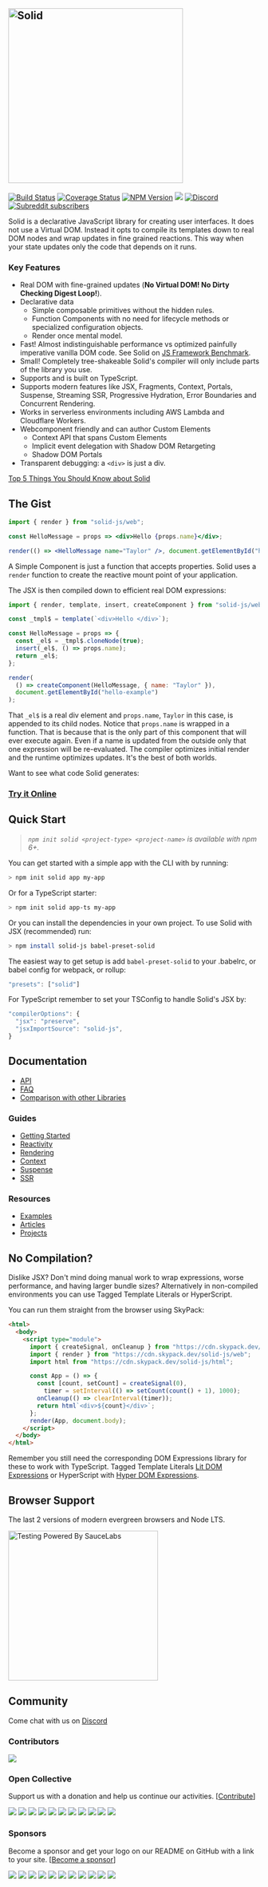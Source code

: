 ## <img src="https://raw.githubusercontent.com/solidjs/solid/main/assets/logo.png" alt="Solid" width="350"/><br>

[![Build Status](https://github.com/solidjs/solid/workflows/Solid%20CI/badge.svg)](https://github.com/solidjs/solid/actions/workflows/main-ci.yml)
[![Coverage Status](https://img.shields.io/coveralls/github/solidjs/solid.svg?style=flat)](https://coveralls.io/github/solidjs/solid?branch=main)
[![NPM Version](https://img.shields.io/npm/v/solid-js.svg?style=flat)](https://www.npmjs.com/package/solid-js)
[![](https://img.shields.io/npm/dm/solid-js.svg?style=flat)](https://www.npmjs.com/package/solid-js)
[![Discord](https://img.shields.io/discord/722131463138705510)](https://discord.com/invite/solidjs)
[![Subreddit subscribers](https://img.shields.io/reddit/subreddit-subscribers/solidjs?style=social)](https://www.reddit.com/r/solidjs/)

Solid is a declarative JavaScript library for creating user interfaces. It does not use a Virtual DOM. Instead it opts to compile its templates down to real DOM nodes and wrap updates in fine grained reactions. This way when your state updates only the code that depends on it runs.

### Key Features

- Real DOM with fine-grained updates (<b>No Virtual DOM! No Dirty Checking Digest Loop!</b>).
- Declarative data
  - Simple composable primitives without the hidden rules.
  - Function Components with no need for lifecycle methods or specialized configuration objects.
  - Render once mental model.
- Fast! Almost indistinguishable performance vs optimized painfully imperative vanilla DOM code. See Solid on [JS Framework Benchmark](https://github.com/krausest/js-framework-benchmark).
- Small! Completely tree-shakeable Solid's compiler will only include parts of the library you use.
- Supports and is built on TypeScript.
- Supports modern features like JSX, Fragments, Context, Portals, Suspense, Streaming SSR, Progressive Hydration, Error Boundaries and Concurrent Rendering.
- Works in serverless environments including AWS Lambda and Cloudflare Workers.
- Webcomponent friendly and can author Custom Elements
  - Context API that spans Custom Elements
  - Implicit event delegation with Shadow DOM Retargeting
  - Shadow DOM Portals
- Transparent debugging: a `<div>` is just a div.

[Top 5 Things You Should Know about Solid](https://dev.to/ryansolid/introducing-the-solidjs-ui-library-4mck)

## The Gist

```jsx
import { render } from "solid-js/web";

const HelloMessage = props => <div>Hello {props.name}</div>;

render(() => <HelloMessage name="Taylor" />, document.getElementById("hello-example"));
```

A Simple Component is just a function that accepts properties. Solid uses a `render` function to create the reactive mount point of your application.

The JSX is then compiled down to efficient real DOM expressions:

```js
import { render, template, insert, createComponent } from "solid-js/web";

const _tmpl$ = template(`<div>Hello </div>`);

const HelloMessage = props => {
  const _el$ = _tmpl$.cloneNode(true);
  insert(_el$, () => props.name);
  return _el$;
};

render(
  () => createComponent(HelloMessage, { name: "Taylor" }),
  document.getElementById("hello-example")
);
```

That `_el$` is a real div element and `props.name`, `Taylor` in this case, is appended to its child nodes. Notice that `props.name` is wrapped in a function. That is because that is the only part of this component that will ever execute again. Even if a name is updated from the outside only that one expression will be re-evaluated. The compiler optimizes initial render and the runtime optimizes updates. It's the best of both worlds.

Want to see what code Solid generates:

### [Try it Online](https://playground.solidjs.com/)

## Quick Start

> _`npm init solid <project-type> <project-name>` is available with npm 6+._

You can get started with a simple app with the CLI with by running:

```sh
> npm init solid app my-app
```

Or for a TypeScript starter:

```sh
> npm init solid app-ts my-app
```

Or you can install the dependencies in your own project. To use Solid with JSX (recommended) run:

```sh
> npm install solid-js babel-preset-solid
```

The easiest way to get setup is add `babel-preset-solid` to your .babelrc, or babel config for webpack, or rollup:

```js
"presets": ["solid"]
```

For TypeScript remember to set your TSConfig to handle Solid's JSX by:

```js
"compilerOptions": {
  "jsx": "preserve",
  "jsxImportSource": "solid-js",
}
```

## Documentation

- [API](https://github.com/solidjs/solid/blob/main/documentation/api.md)
- [FAQ](https://github.com/solidjs/solid/blob/main/documentation/faq.md)
- [Comparison with other Libraries](https://github.com/solidjs/solid/blob/main/documentation/comparison.md)

### Guides
- [Getting Started](https://github.com/solidjs/solid/blob/next/documentation/guides/getting-started.md)
- [Reactivity](https://github.com/solidjs/solid/blob/next/documentation/guides/reactivity.md)
- [Rendering](https://github.com/solidjs/solid/blob/next/documentation/guides/rendering.md)
- [Context](https://github.com/solidjs/solid/blob/next/documentation/guides/context.md)
- [Suspense](https://github.com/solidjs/solid/blob/next/documentation/guides/suspense.md)
- [SSR](https://github.com/solidjs/solid/blob/next/documentation/guides/server.md)

### Resources

- [Examples](https://github.com/solidjs/solid/blob/main/documentation/resources/examples.md)
- [Articles](https://github.com/solidjs/solid/blob/main/documentation/resources/articles.md)
- [Projects](https://github.com/solidjs/solid/blob/main/documentation/resources/projects.md)

## No Compilation?

Dislike JSX? Don't mind doing manual work to wrap expressions, worse performance, and having larger bundle sizes? Alternatively in non-compiled environments you can use Tagged Template Literals or HyperScript.

You can run them straight from the browser using SkyPack:

```html
<html>
  <body>
    <script type="module">
      import { createSignal, onCleanup } from "https://cdn.skypack.dev/solid-js";
      import { render } from "https://cdn.skypack.dev/solid-js/web";
      import html from "https://cdn.skypack.dev/solid-js/html";

      const App = () => {
        const [count, setCount] = createSignal(0),
          timer = setInterval(() => setCount(count() + 1), 1000);
        onCleanup(() => clearInterval(timer));
        return html`<div>${count}</div>`;
      };
      render(App, document.body);
    </script>
  </body>
</html>
```

Remember you still need the corresponding DOM Expressions library for these to work with TypeScript. Tagged Template Literals [Lit DOM Expressions](https://github.com/solidjs/dom-expressions/tree/main/packages/lit-dom-expressions) or HyperScript with [Hyper DOM Expressions](https://github.com/solidjs/dom-expressions/tree/main/packages/hyper-dom-expressions).

## Browser Support

The last 2 versions of modern evergreen browsers and Node LTS.

<img src="https://saucelabs.github.io/images/opensauce/powered-by-saucelabs-badge-gray.svg?sanitize=true" alt="Testing Powered By SauceLabs" width="300"/>

## Community

Come chat with us on [Discord](https://discord.com/invite/solidjs)

### Contributors

<a href="https://github.com/solidjs/solid/graphs/contributors"><img src="https://opencollective.com/solid/contributors.svg?width=890&amp;button=false" style="max-width:100%;"></a>

### Open Collective

Support us with a donation and help us continue our activities. [[Contribute](https://opencollective.com/solid)]

<a href="https://opencollective.com/solid/backer/0/website" target="_blank"><img src="https://opencollective.com/solid/backer/0/avatar.svg"></a>
<a href="https://opencollective.com/solid/backer/1/website" target="_blank"><img src="https://opencollective.com/solid/backer/1/avatar.svg"></a>
<a href="https://opencollective.com/solid/backer/2/website" target="_blank"><img src="https://opencollective.com/solid/backer/2/avatar.svg"></a>
<a href="https://opencollective.com/solid/backer/3/website" target="_blank"><img src="https://opencollective.com/solid/backer/3/avatar.svg"></a>
<a href="https://opencollective.com/solid/backer/4/website" target="_blank"><img src="https://opencollective.com/solid/backer/4/avatar.svg"></a>
<a href="https://opencollective.com/solid/backer/5/website" target="_blank"><img src="https://opencollective.com/solid/backer/5/avatar.svg"></a>
<a href="https://opencollective.com/solid/backer/6/website" target="_blank"><img src="https://opencollective.com/solid/backer/6/avatar.svg"></a>
<a href="https://opencollective.com/solid/backer/7/website" target="_blank"><img src="https://opencollective.com/solid/backer/7/avatar.svg"></a>
<a href="https://opencollective.com/solid/backer/8/website" target="_blank"><img src="https://opencollective.com/solid/backer/8/avatar.svg"></a>
<a href="https://opencollective.com/solid/backer/9/website" target="_blank"><img src="https://opencollective.com/solid/backer/9/avatar.svg"></a>
<a href="https://opencollective.com/solid/backer/10/website" target="_blank"><img src="https://opencollective.com/solid/backer/10/avatar.svg"></a>

### Sponsors

Become a sponsor and get your logo on our README on GitHub with a link to your site. [[Become a sponsor](https://opencollective.com/solid#sponsor)]

<a href="https://opencollective.com/solid/sponsor/0/website" target="_blank"><img src="https://opencollective.com/solid/sponsor/0/avatar.svg"></a>
<a href="https://opencollective.com/solid/sponsor/1/website" target="_blank"><img src="https://opencollective.com/solid/sponsor/1/avatar.svg"></a>
<a href="https://opencollective.com/solid/sponsor/2/website" target="_blank"><img src="https://opencollective.com/solid/sponsor/2/avatar.svg"></a>
<a href="https://opencollective.com/solid/sponsor/3/website" target="_blank"><img src="https://opencollective.com/solid/sponsor/3/avatar.svg"></a>
<a href="https://opencollective.com/solid/sponsor/4/website" target="_blank"><img src="https://opencollective.com/solid/sponsor/4/avatar.svg"></a>
<a href="https://opencollective.com/solid/sponsor/5/website" target="_blank"><img src="https://opencollective.com/solid/sponsor/5/avatar.svg"></a>
<a href="https://opencollective.com/solid/sponsor/6/website" target="_blank"><img src="https://opencollective.com/solid/sponsor/6/avatar.svg"></a>
<a href="https://opencollective.com/solid/sponsor/7/website" target="_blank"><img src="https://opencollective.com/solid/sponsor/7/avatar.svg"></a>
<a href="https://opencollective.com/solid/sponsor/8/website" target="_blank"><img src="https://opencollective.com/solid/sponsor/8/avatar.svg"></a>
<a href="https://opencollective.com/solid/sponsor/9/website" target="_blank"><img src="https://opencollective.com/solid/sponsor/9/avatar.svg"></a>
<a href="https://opencollective.com/solid/sponsor/10/website" target="_blank"><img src="https://opencollective.com/solid/sponsor/10/avatar.svg"></a>
